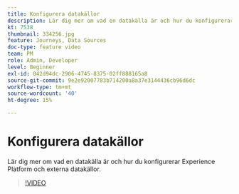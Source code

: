 ```yaml
---
title: Konfigurera datakällor
description: Lär dig mer om vad en datakälla är och hur du konfigurerar Experience Platform och externa datakällor.
kt: 7538
thumbnail: 334256.jpg
feature: Journeys, Data Sources
doc-type: feature video
team: PM
role: Admin, Developer
level: Beginner
exl-id: 042d94dc-2906-4745-8375-02ff888165a8
source-git-commit: 9e2e92007783b714200a8a37e3144436cb96d6dc
workflow-type: tm+mt
source-wordcount: '40'
ht-degree: 15%

---
```


# Konfigurera datakällor

Lär dig mer om vad en datakälla är och hur du konfigurerar Experience Platform och externa datakällor.

>[!VIDEO](https://video.tv.adobe.com/v/334256?quality=12)
